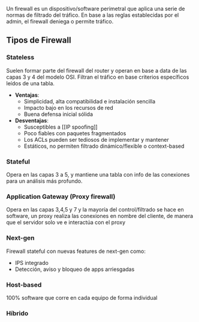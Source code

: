 Un firewall es un dispositivo/software perimetral que aplica una serie de normas de filtrado del tráfico. En base a las reglas establecidas por el admin, el firewall deniega o permite tráfico.
## Tipos de Firewall
### Stateless
Suelen formar parte del firewall del router y operan en base a data de las capas 3 y 4 del modelo OSI. Filtran el tráfico en base criterios específicos leídos de una tabla.
- **Ventajas**:
	- Simplicidad, alta compatibilidad e instalación sencilla
	- Impacto bajo en los recursos de red
	- Buena defensa inicial sólida
- **Desventajas**:
	- Susceptibles a [[IP spoofing]]
	- Poco fiables con paquetes fragmentados
	- Los ACLs pueden ser tediosos de implementar y mantener
	- Estáticos, no permiten filtrado dinámico/flexible o context-based
### Stateful 
Opera en las capas 3 a 5, y mantiene una tabla con info de las conexiones para un análisis más profundo.
### Application Gateway (Proxy firewall)
Opera en las capas 3,4,5 y 7 y la mayoría del control/filtrado se hace en software, un proxy realiza las conexiones en nombre del cliente, de manera que el servidor solo ve e interactúa con el proxy
### Next-gen
Firewall stateful con nuevas features de next-gen como:
- IPS integrado
- Detección, aviso y bloqueo de apps arriesgadas
### Host-based
100% software que corre en cada equipo de forma individual
### Híbrido